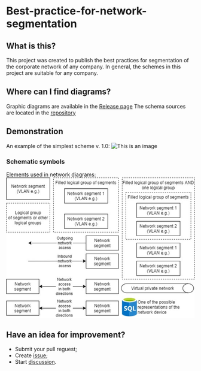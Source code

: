 # Best-practice-for-network-segmentation
## What is this?
This project was created to publish the best practices for segmentation of the corporate network of any company. In general, the schemes in this project are suitable for any company.
## Where can I find diagrams?
Graphic diagrams are available in the [Release page](https://github.com/sergiomarotco/Best-practice-for-network-segmentation/releases)
The schema sources are located in the [repository](https://github.com/sergiomarotco/Best-practice-for-network-segmentation)
## Demonstration
An example of the simplest scheme v. 1.0: ![This is an image](https://user-images.githubusercontent.com/29877074/142686259-fdad1594-e07f-445a-a9fe-89fe31132ede.jpg)
### Schematic symbols
Elements used in network diagrams:
![Schematic symbols](https://github.com/sergiomarotco/Best-practice-for-network-segmentation/blob/main/Schematic%20symbols/Schematic%20symbols.jpg)
## Have an idea for improvement?
* Submit your pull reguest;
* Create [issue](https://github.com/sergiomarotco/Best-practice-for-network-segmentation/issues/new);
* Start [discussion](https://github.com/sergiomarotco/Best-practice-for-network-segmentation/discussions/new).
